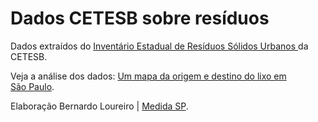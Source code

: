 # Dados CETESB sobre resíduos

Dados extraídos do [Inventário Estadual de Resíduos Sólidos Urbanos
](https://cetesb.sp.gov.br/solo/publicacoes-e-relatorios/) da CETESB.

Veja a análise dos dados: [Um mapa da origem e destino do lixo em São Paulo](https://medium.com/@medidasp/mapa-origem-destino-lixo-sao-paulo-cadcbf80bda8).

Elaboração Bernardo Loureiro | [Medida SP](http://wwww.medidasp.com).
